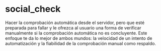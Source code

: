 # social_check
Hacer la comprobación automática desde el servidor, pero que esté preparada para fallar y le ofrezca al usuario una forma de verificar manualmente si la comprobación automática no es concluyente.  Este enfoque te da lo mejor de ambos mundos: la velocidad de un intento de automatización y la fiabilidad de la comprobación manual como respaldo.
